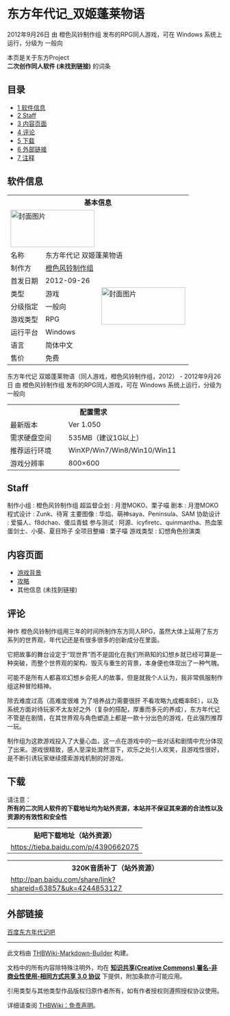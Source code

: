 # 东方年代记_双姬蓬莱物语

<!-- source html: G:\repos\THBWiki-Markdown-Builder\THBWikiMarkdown\Temp\main\8\85\ns0%3A%E4%B8%9C%E6%96%B9%E5%B9%B4%E4%BB%A3%E8%AE%B0_%E5%8F%8C%E5%A7%AC%E8%93%AC%E8%8E%B1%E7%89%A9%E8%AF%AD.html -->

2012年9月26日 由 橙色风铃制作组  发布的RPG同人游戏，可在 Windows 系统上运行，分级为 一般向

本页是关于东方Project  
 **二次创作同人软件 (未找到链接)** 的词条
## 目录

- [1 软件信息](#软件信息)
- [2 Staff](#Staff)
- [3 内容页面](#内容页面)
- [4 评论](#评论)
- [5 下载](#下载)
- [6 外部链接](#外部链接)
- [7 注释](#注释)




## 软件信息

<table><tbody><tr><th colspan="3">基本信息</th></tr><tr><td class="cover-artwork-mobile" colspan="2"><a href="./文件-东方年代记_双姬蓬莱物语封面.jpg.md" class="image" title="封面图片"><img alt="封面图片" src="https://upload.thwiki.cc/thumb/0/0e/%E4%B8%9C%E6%96%B9%E5%B9%B4%E4%BB%A3%E8%AE%B0_%E5%8F%8C%E5%A7%AC%E8%93%AC%E8%8E%B1%E7%89%A9%E8%AF%AD%E5%B0%81%E9%9D%A2.jpg/196px-%E4%B8%9C%E6%96%B9%E5%B9%B4%E4%BB%A3%E8%AE%B0_%E5%8F%8C%E5%A7%AC%E8%93%AC%E8%8E%B1%E7%89%A9%E8%AF%AD%E5%B0%81%E9%9D%A2.jpg" decoding="async" loading="lazy" width="196" height="87" srcset="https://upload.thwiki.cc/thumb/0/0e/%E4%B8%9C%E6%96%B9%E5%B9%B4%E4%BB%A3%E8%AE%B0_%E5%8F%8C%E5%A7%AC%E8%93%AC%E8%8E%B1%E7%89%A9%E8%AF%AD%E5%B0%81%E9%9D%A2.jpg/294px-%E4%B8%9C%E6%96%B9%E5%B9%B4%E4%BB%A3%E8%AE%B0_%E5%8F%8C%E5%A7%AC%E8%93%AC%E8%8E%B1%E7%89%A9%E8%AF%AD%E5%B0%81%E9%9D%A2.jpg 1.5x, https://upload.thwiki.cc/thumb/0/0e/%E4%B8%9C%E6%96%B9%E5%B9%B4%E4%BB%A3%E8%AE%B0_%E5%8F%8C%E5%A7%AC%E8%93%AC%E8%8E%B1%E7%89%A9%E8%AF%AD%E5%B0%81%E9%9D%A2.jpg/392px-%E4%B8%9C%E6%96%B9%E5%B9%B4%E4%BB%A3%E8%AE%B0_%E5%8F%8C%E5%A7%AC%E8%93%AC%E8%8E%B1%E7%89%A9%E8%AF%AD%E5%B0%81%E9%9D%A2.jpg 2x" data-file-width="556" data-file-height="246"></a></td>
</tr><tr><td class="label">名称</td><td colspan="2"> 东方年代记 双姬蓬莱物语 </td></tr><tr><td class="label">制作方</td><td><a href="./橙色风铃制作组.md" title="橙色风铃制作组">橙色风铃制作组</a></td><td class="cover-artwork" rowspan="7" style="min-width:196px;"><a href="./文件-东方年代记_双姬蓬莱物语封面.jpg.md" class="image" title="封面图片"><img alt="封面图片" src="https://upload.thwiki.cc/thumb/0/0e/%E4%B8%9C%E6%96%B9%E5%B9%B4%E4%BB%A3%E8%AE%B0_%E5%8F%8C%E5%A7%AC%E8%93%AC%E8%8E%B1%E7%89%A9%E8%AF%AD%E5%B0%81%E9%9D%A2.jpg/196px-%E4%B8%9C%E6%96%B9%E5%B9%B4%E4%BB%A3%E8%AE%B0_%E5%8F%8C%E5%A7%AC%E8%93%AC%E8%8E%B1%E7%89%A9%E8%AF%AD%E5%B0%81%E9%9D%A2.jpg" decoding="async" loading="lazy" width="196" height="87" srcset="https://upload.thwiki.cc/thumb/0/0e/%E4%B8%9C%E6%96%B9%E5%B9%B4%E4%BB%A3%E8%AE%B0_%E5%8F%8C%E5%A7%AC%E8%93%AC%E8%8E%B1%E7%89%A9%E8%AF%AD%E5%B0%81%E9%9D%A2.jpg/294px-%E4%B8%9C%E6%96%B9%E5%B9%B4%E4%BB%A3%E8%AE%B0_%E5%8F%8C%E5%A7%AC%E8%93%AC%E8%8E%B1%E7%89%A9%E8%AF%AD%E5%B0%81%E9%9D%A2.jpg 1.5x, https://upload.thwiki.cc/thumb/0/0e/%E4%B8%9C%E6%96%B9%E5%B9%B4%E4%BB%A3%E8%AE%B0_%E5%8F%8C%E5%A7%AC%E8%93%AC%E8%8E%B1%E7%89%A9%E8%AF%AD%E5%B0%81%E9%9D%A2.jpg/392px-%E4%B8%9C%E6%96%B9%E5%B9%B4%E4%BB%A3%E8%AE%B0_%E5%8F%8C%E5%A7%AC%E8%93%AC%E8%8E%B1%E7%89%A9%E8%AF%AD%E5%B0%81%E9%9D%A2.jpg 2x" data-file-width="556" data-file-height="246"></a></td>
</tr><tr><td class="label">首发日期</td><td>2012-09-26</td></tr><tr><td class="label">类型</td><td>游戏</td></tr><tr><td class="label">分级指定</td><td>一般向</td></tr><tr><td class="label">游戏类型</td><td>RPG</td></tr><tr><td class="label">运行平台</td><td>Windows</td></tr><tr><td class="label">语言</td><td>简体中文</td></tr><tr><td class="label">售价</td><td>免费</td></tr></tbody></table>

东方年代记 双姬蓬莱物语（同人游戏，橙色风铃制作组，2012） - 2012年9月26日 由 橙色风铃制作组  发布的RPG同人游戏，可在 Windows 系统上运行，分级为 一般向
  
  

  


<table>
<tbody><tr><th colspan="2">配置需求</th></tr>
<tr><td style="width:120px;padding-left:7px;">最新版本</td><td>Ver 1.050</td></tr><tr><td style="width:120px;padding-left:7px;">需求硬盘空间</td><td>535MB（建议1G以上）</td></tr><tr><td style="width:120px;padding-left:7px;">推荐运行环境</td><td>WinXP/Win7/Win8/Win10/Win11</td></tr><tr><td style="width:120px;padding-left:7px;">游戏分辨率</td><td>800×600</td></tr>
</tbody></table>


## Staff
制作小组
: 橙色风铃制作组
超监督企划
: 月澄MOKO、栗子喵
剧本
: 月澄MOKO
程式设计
: Zunk、待宵
主要图像
: 华焰、萌神saya、Peninsula、SAM
协助设计
: 爱猫人、f8dchao、傻瓜青蛙
参与测试
: 阿源、icyfiretc、quinmantha、热血笨蛋剑士、小葵、夏目玲子
全项目整编
: 栗子喵
游戏类型
: 幻想角色扮演类

## 内容页面
- [游戏背景](./东方年代记_双姬蓬莱物语-背景.md)
- [攻略](./东方年代记_双姬蓬莱物语-攻略.md)
- 其他信息 (未找到链接)

## 评论
  
神作
橙色风铃制作组用三年的时间所制作东方同人RPG，虽然大体上延用了东方系列的世界观，年代记还是有很多很多的创新成分在里面。  

它把故事的舞台设定于“现世界”而不是固化在我们所熟知的幻想乡就已经可算是一种突破，而整个世界观的架构、毁灭与重生的背景，本身便也体现出了一种气魄。  

可能不是所有人都喜欢幻想乡会死人的故事，但是就我个人认为，我非常佩服制作组这种冒险精神。  

除去难度过高（高难度很难 为了培养战力需要很肝 不看攻略九成概率BE），以及系统方面对待玩家不太友好之外（复杂的搭配，厚重而多元的养成），东方年代记不管是在剧情，在其世界观与角色塑造上都是一款十分出色的游戏，在此强烈推荐一玩。  

制作组为这款游戏投入了大量心血，这一点在游戏中的一些对话和剧情中充分体现了出来。游戏很精致，感人至深处潸然泪下，欢乐之处引人欢笑，且游戏性很好，是不断引诱玩家继续摸索游戏机制的好游戏。
  

## 下载
  
请注意：  
 **所有的二次同人软件的下载地址均为站外资源，本站并不保证其来源的合法性以及资源的有效性和安全性** 
  


<table>

<tbody><tr>
<th>贴吧下载地址（站外资源）
</th></tr>
<tr>
<td><a rel="nofollow" class="external free" href="https://tieba.baidu.com/p/4390662075">https://tieba.baidu.com/p/4390662075</a>
</td></tr></tbody></table>



<table>

<tbody><tr>
<th>320K音质补丁（站外资源）
</th></tr>
<tr>
<td><a rel="nofollow" class="external free" href="http://pan.baidu.com/share/link?shareid=63857&amp;uk=4244853127">http://pan.baidu.com/share/link?shareid=63857&amp;uk=4244853127</a>
</td></tr></tbody></table>


## 外部链接
  
[百度东方年代记吧](http://tieba.baidu.com/f?kw=���������)
  







---

此文档由 [THBWiki-Markdown-Builder](https://github.com/Delsin-Yu/THBWiki-Markdown-Builder) 构建。

文档中的所有内容除特殊注明外，均在 [**知识共享(Creative Commons) 署名-非商业性使用-相同方式共享 3.0 协议**](https://creativecommons.org/licenses/by-sa/3.0/deed.zh-hans) 下提供，附加条款亦可能应用。

引用类型与其他类型作品版权归原作者所有，如有作者授权则遵照授权协议使用。

详细请查阅 [THBWiki：免责声明](https://thbwiki.cc/THBWiki:%E5%85%8D%E8%B4%A3%E5%A3%B0%E6%98%8E)。

